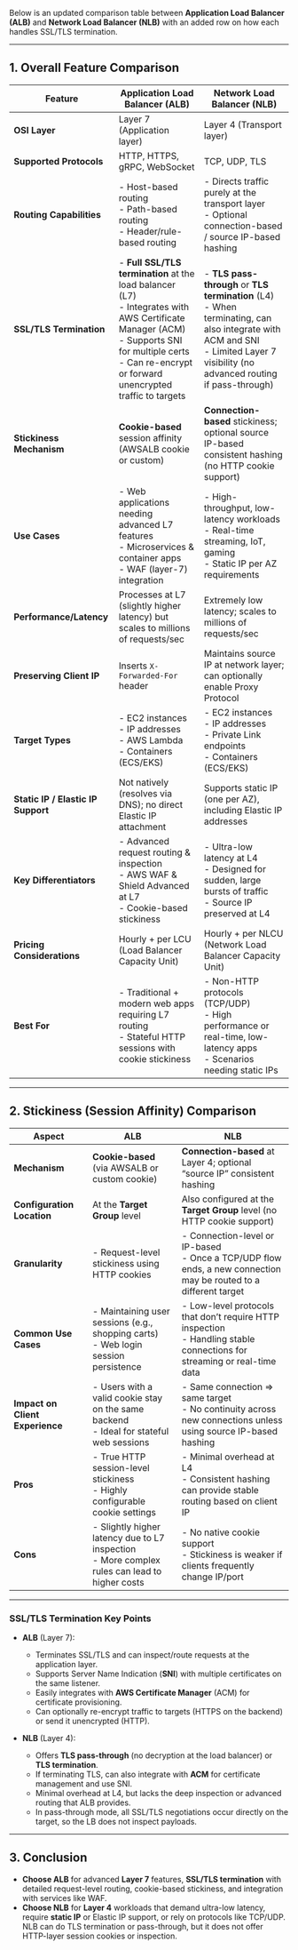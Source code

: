 Below is an updated comparison table between **Application Load Balancer (ALB)** and **Network Load Balancer (NLB)** with an added row on how each handles SSL/TLS termination.

---

## 1. Overall Feature Comparison

| **Feature**                           | **Application Load Balancer (ALB)**                                                                               | **Network Load Balancer (NLB)**                                                                                     |
|--------------------------------------|-------------------------------------------------------------------------------------------------------------------|----------------------------------------------------------------------------------------------------------------------|
| **OSI Layer**                        | Layer 7 (Application layer)                                                                                      | Layer 4 (Transport layer)                                                                                            |
| **Supported Protocols**              | HTTP, HTTPS, gRPC, WebSocket                                                                                     | TCP, UDP, TLS                                                                                                        |
| **Routing Capabilities**             | - Host-based routing<br>- Path-based routing<br>- Header/rule-based routing                                      | - Directs traffic purely at the transport layer<br>- Optional connection-based / source IP-based hashing             |
| **SSL/TLS Termination**              | - **Full SSL/TLS termination** at the load balancer (L7)<br>- Integrates with AWS Certificate Manager (ACM)<br>- Supports SNI for multiple certs<br>- Can re-encrypt or forward unencrypted traffic to targets | - **TLS pass-through** or **TLS termination** (L4)<br>- When terminating, can also integrate with ACM and SNI<br>- Limited Layer 7 visibility (no advanced routing if pass-through)              |
| **Stickiness Mechanism**             | **Cookie-based** session affinity (AWSALB cookie or custom)                                                      | **Connection-based** stickiness; optional source IP-based consistent hashing (no HTTP cookie support)                 |
| **Use Cases**                        | - Web applications needing advanced L7 features<br>- Microservices & container apps<br>- WAF (layer-7) integration | - High-throughput, low-latency workloads<br>- Real-time streaming, IoT, gaming<br>- Static IP per AZ requirements     |
| **Performance/Latency**             | Processes at L7 (slightly higher latency) but scales to millions of requests/sec                                 | Extremely low latency; scales to millions of requests/sec                                                             |
| **Preserving Client IP**             | Inserts `X-Forwarded-For` header                                                                                 | Maintains source IP at network layer; can optionally enable Proxy Protocol                                           |
| **Target Types**                     | - EC2 instances<br>- IP addresses<br>- AWS Lambda<br>- Containers (ECS/EKS)                                      | - EC2 instances<br>- IP addresses<br>- Private Link endpoints<br>- Containers (ECS/EKS)                               |
| **Static IP / Elastic IP Support**   | Not natively (resolves via DNS); no direct Elastic IP attachment                                                 | Supports static IP (one per AZ), including Elastic IP addresses                                                       |
| **Key Differentiators**              | - Advanced request routing & inspection<br>- AWS WAF & Shield Advanced at L7<br>- Cookie-based stickiness         | - Ultra-low latency at L4<br>- Designed for sudden, large bursts of traffic<br>- Source IP preserved at L4            |
| **Pricing Considerations**           | Hourly + per LCU (Load Balancer Capacity Unit)                                                                   | Hourly + per NLCU (Network Load Balancer Capacity Unit)                                                               |
| **Best For**                         | - Traditional + modern web apps requiring L7 routing<br>- Stateful HTTP sessions with cookie stickiness          | - Non-HTTP protocols (TCP/UDP)<br>- High performance or real-time, low-latency apps<br>- Scenarios needing static IPs |

---

## 2. Stickiness (Session Affinity) Comparison

| **Aspect**                               | **ALB**                                                                                                   | **NLB**                                                                                                                    |
|-----------------------------------------|-----------------------------------------------------------------------------------------------------------|----------------------------------------------------------------------------------------------------------------------------|
| **Mechanism**                           | **Cookie-based** (via AWSALB or custom cookie)                                                            | **Connection-based** at Layer 4; optional “source IP” consistent hashing                                                  |
| **Configuration Location**              | At the **Target Group** level                                                                             | Also configured at the **Target Group** level (no HTTP cookie support)                                                    |
| **Granularity**                         | - Request-level stickiness using HTTP cookies                                                             | - Connection-level or IP-based<br>- Once a TCP/UDP flow ends, a new connection may be routed to a different target        |
| **Common Use Cases**                    | - Maintaining user sessions (e.g., shopping carts)<br>- Web login session persistence                     | - Low-level protocols that don’t require HTTP inspection<br>- Handling stable connections for streaming or real-time data |
| **Impact on Client Experience**         | - Users with a valid cookie stay on the same backend<br>- Ideal for stateful web sessions                 | - Same connection => same target<br>- No continuity across new connections unless using source IP-based hashing           |
| **Pros**                                | - True HTTP session-level stickiness<br>- Highly configurable cookie settings                             | - Minimal overhead at L4<br>- Consistent hashing can provide stable routing based on client IP                            |
| **Cons**                                | - Slightly higher latency due to L7 inspection<br>- More complex rules can lead to higher costs           | - No native cookie support<br>- Stickiness is weaker if clients frequently change IP/port                                 |

---

### SSL/TLS Termination Key Points

- **ALB** (Layer 7):
  - Terminates SSL/TLS and can inspect/route requests at the application layer.
  - Supports Server Name Indication (**SNI**) with multiple certificates on the same listener.
  - Easily integrates with **AWS Certificate Manager** (ACM) for certificate provisioning.
  - Can optionally re-encrypt traffic to targets (HTTPS on the backend) or send it unencrypted (HTTP).

- **NLB** (Layer 4):
  - Offers **TLS pass-through** (no decryption at the load balancer) or **TLS termination**.
  - If terminating TLS, can also integrate with **ACM** for certificate management and use SNI.
  - Minimal overhead at L4, but lacks the deep inspection or advanced routing that ALB provides.
  - In pass-through mode, all SSL/TLS negotiations occur directly on the target, so the LB does not inspect payloads.

---

## 3. Conclusion

- **Choose ALB** for advanced **Layer 7** features, **SSL/TLS termination** with detailed request-level routing, cookie-based stickiness, and integration with services like WAF.
- **Choose NLB** for **Layer 4** workloads that demand ultra-low latency, require **static IP** or Elastic IP support, or rely on protocols like TCP/UDP. NLB can do TLS termination or pass-through, but it does not offer HTTP-layer session cookies or inspection.
